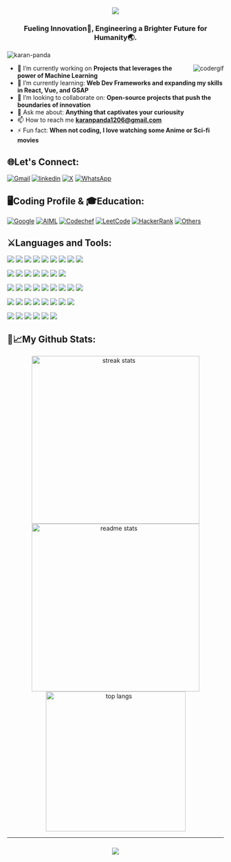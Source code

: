 <h1 align="center">
    <img src="https://readme-typing-svg.herokuapp.com/?font=Righteous&size=35&color=F7A810&center=true&vCenter=true&width=500&height=70&duration=4000&lines=Hi+There!+👋;+I'm+Karan+Panda!⚡;" />
</h1>

<h3 align="center"> Fueling Innovation🚀, Engineering a Brighter Future for Humanity🌏.</h3>

<p align="left">
  <img src="https://komarev.com/ghpvc/?username=karan-panda&label=Profile%20views&color=0e75b6&style=flat" alt="karan-panda" />
</p>

<img align="right" src="https://github.com/karan-panda/karan-panda/assets/108183567/1ede6edb-41ba-49a5-94a2-43c16a11985c" alt="codergif">

- 🔭 I’m currently working on **Projects that leverages the power of Machine Learning**
- 🌱 I’m currently learning: **Web Dev Frameworks and expanding my skills in React, Vue, and GSAP**
- 🤝 I’m looking to collaborate on: **Open-source projects that push the boundaries of innovation**
- 💬 Ask me about: **Anything that captivates your curiousity**
- 📫 How to reach me **karanpanda1206@gmail.com**
- ⚡ Fun fact: **When not coding, I love watching some Anime or Sci-fi movies**


## 🌐Let's Connect:
[![Gmail](https://img.shields.io/badge/gmail-EA4335?style=for-the-badge&logo=gmail&logoColor=white)](mailto:karanpanda1206@gmail.com)
[![linkedin](https://img.shields.io/badge/LinkedIn-0077B5?style=for-the-badge&logo=linkedin&logoColor=white)](https://www.linkedin.com/in/karanpanda/)
[![X](https://img.shields.io/badge/X_(Twitter)-1DA1F2?style=for-the-badge&logo=twitter&logoColor=white)](https://twitter.com/KaranPanda_)
[![WhatsApp](https://img.shields.io/badge/WhatsApp-25D366?style=for-the-badge&logo=whatsapp&logoColor=white)](https://api.whatsapp.com/send?phone=7715067060)

## 🖥️Coding Profile & 🎓Education:
[![Google](https://img.shields.io/badge/-Google_UX-0056D2?style=for-the-badge&logo=Google&logoColor=white)](https://www.coursera.org/account/accomplishments/professional-cert/PFYCSN3BBJBV)
[![AIML](https://img.shields.io/badge/Machine_Learning-412991?style=for-the-badge&logo=openai&logoColor=white)](https://www.coursera.org/account/accomplishments/specialization/8B8SRFTV3XUB)
[![Codechef](https://img.shields.io/badge/-CodeChef-5B4638?style=for-the-badge&logo=CodeChef&logoColor=white)](https://www.codechef.com/users/mrpanda1206)
[![LeetCode](https://img.shields.io/badge/-LeetCode-FFA116?style=for-the-badge&logo=LeetCode&logoColor=black)](https://leetcode.com/karanpanda1206/)
[![HackerRank](https://img.shields.io/badge/-Hackerrank-2EC866?style=for-the-badge&logo=HackerRank&logoColor=white)](https://www.hackerrank.com/karanpanda1206?hr_r=1)
[![Others](https://img.shields.io/badge/Other_courses-00897B?style=for-the-badge&logo=gitbook&logoColor=white)](https://www.linkedin.com/in/karanpanda/details/certifications/) 

## ⚔️Languages and Tools: 

<img src="https://img.shields.io/badge/C-00599C?style=flat&logo=c&logoColor=white"> <img src="https://img.shields.io/badge/C%2B%2B-00599C?style=flat&logo=c%2B%2B&logoColor=white">
<img src="https://img.shields.io/badge/Python-FFD43B?style=&logo=python&logoColor=blue">
<img src="https://img.shields.io/badge/OpenJDK-ED8B00?style=&logo=openjdk&logoColor=white">
<img src="https://img.shields.io/badge/Numpy-777BB4?style=&logo=numpy&logoColor=white">
<img src="https://img.shields.io/badge/Pandas-2C2D72?style=&logo=pandas&logoColor=white">
<img src="https://img.shields.io/badge/scikit_learn-F7931E?style=&logo=scikit-learn&logoColor=white">
<img src="https://img.shields.io/badge/TensorFlow-FF6F00?style=&logo=TensorFlow&logoColor=white">
<img src="https://img.shields.io/badge/Keras-D00000?style=&logo=Keras&logoColor=white">

<img src = "https://img.shields.io/badge/-HTML5-E34F26?style=flat&logo=html5&logoColor=white"> <img src = "https://img.shields.io/badge/-CSS3-1572B6?style=flat&logo=css3&logoColor=white">
<img src="https://img.shields.io/badge/-JavaScript-eed718?style=flat&logo=javascript&logoColor=ffffff">
<img src="https://img.shields.io/badge/-Bootstrap-563D7C?style=flat&logo=bootstrap&logoColor=white">
<img src="https://img.shields.io/badge/PHP-777BB4?style=&logo=php&logoColor=white">
<img src="https://img.shields.io/badge/.NET-512BD4?style=&logo=dotnet&logoColor=white">
<img src="https://img.shields.io/badge/Flask-385375?style=&logo=flask&logoColor=white">

<img src="https://img.shields.io/badge/GIT-E44C30?style=&logo=git&logoColor=white"> <img src="https://img.shields.io/badge/GitHub-181717?style=&logo=github&logoColor=white">
<img src="https://img.shields.io/badge/VSCode-0078D4?style=&logo=visual%20studio%20code&logoColor=white">
<img src="https://img.shields.io/badge/Figma-F24E1E?style=&logo=figma&logoColor=white">
<img src="https://img.shields.io/badge/Adobe%20XD-470137?style=&logo=Adobe%20XD&logoColor=#FF61F6">
<img src="https://img.shields.io/badge/Postman-FF6C37?style=&logo=Postman&logoColor=white">
<img src="https://img.shields.io/badge/Jupyter-F37626.svg?&style=&logo=Jupyter&logoColor=white">
<img src="https://img.shields.io/badge/PowerBI-F2C811?style=&logo=Power%20BI&logoColor=white">
<img src="https://img.shields.io/badge/Xampp-F37623?style=&logo=xampp&logoColor=white">


<img src="https://img.shields.io/badge/-MongoDB-4DB33D?style=flat&logo=mongodb&logoColor=FFFFFF"> <img src="https://img.shields.io/badge/Express.js-0000ef?style=flat&logo=express&logoColor=white">
<img src="https://img.shields.io/badge/-React-grey?style=flat&logo=react&logoColor=00c8ff">
<img src="https://img.shields.io/badge/-Node.js-3C873A?style=flat&logo=Node.js&logoColor=white">
<img src="https://img.shields.io/badge/-MySQL-F29111?style=flat&logo=mysql&logoColor=FFFFFF">
<img src="https://img.shields.io/badge/-GraphQL-e535ab?style=flat&logo=graphql&logoColor=FFFFFF">
<img src="https://img.shields.io/badge/Django-fff0f?style=&logo=django&logoColor=white">
<img src="https://img.shields.io/badge/json-5E5C5C?style=&logo=json&logoColor=white">

<img src="https://img.shields.io/badge/Android-3DDC84?style=&logo=android&logoColor=white"> <img src="https://img.shields.io/badge/Windows-0078D6?style=&logo=windows&logoColor=white">
<img src="https://img.shields.io/badge/Arch_Linux-1793D1?style=&logo=archlinux&logoColor=white">
<img src="https://img.shields.io/badge/Ubuntu-E95420?style=&logo=ubuntu&logoColor=white">
<img src="https://img.shields.io/badge/manjaro-35BF5C?style=&logo=manjaro&logoColor=white">
<img src="https://img.shields.io/badge/Kali_Linux-557C94?style=&logo=kali-linux&logoColor=white">

## 📆📈My Github Stats:

<div align=center>
  <img width=390 src="https://streak-stats.demolab.com/?user=karan-panda&count_private=true&theme=react&border_radius=10" alt="streak stats"/>
  <img width=390 src="https://github-readme-stats-salesp07.vercel.app/api?username=karan-panda&count_private=true&show_icons=true&theme=react&rank_icon=github&border_radius=10" alt="readme stats" />
  <br/>
  <img width=325 align="center" src="https://github-readme-stats-salesp07.vercel.app/api/top-langs/?username=karan-panda&hide=HTML&langs_count=8&layout=compact&theme=react&border_radius=10&size_weight=0.5&count_weight=0.5&exclude_repo=github-readme-stats" alt="top langs" />
</div>

<hr/>
<h3 align="center">
    <img src="https://readme-typing-svg.herokuapp.com/?font=Righteous&size=25&color=F7A810&center=true&vCenter=true&width=500&height=70&duration=4000&lines=Thanks+for+visiting!+✌️;+🔗Connect+with+me+on+Linkedin!;">
</h3>
